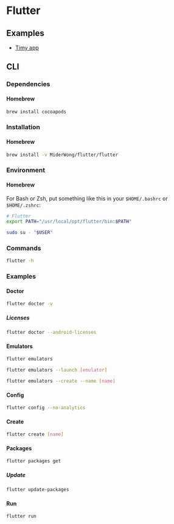 # Flutter

<!--
https://app.pluralsight.com/library/courses/managing-state-flutter/table-of-contents
https://app.pluralsight.com/library/courses/persisting-data-locally-flutter/table-of-contents
-->

## Examples

- [Timy app](https://github.com/janoodleFTW/timy-messenger)

## CLI

### Dependencies

#### Homebrew

```sh
brew install cocoapods
```

### Installation

#### Homebrew

```sh
brew install -v MiderWong/flutter/flutter
```

### Environment

#### Homebrew

For Bash or Zsh, put something like this in your `$HOME/.bashrc` or `$HOME/.zshrc`:

```sh
# Flutter
export PATH="/usr/local/opt/flutter/bin:$PATH"
```

```sh
sudo su - "$USER"
```

### Commands

```sh
flutter -h
```

### Examples

#### Doctor

```sh
flutter doctor -v
```

##### Licenses

```sh
flutter doctor --android-licenses
```

#### Emulators

```sh
flutter emulators
```

```sh
flutter emulators --launch [emulator]
```

```sh
flutter emulators --create --name [name]
```

#### Config

```sh
flutter config --no-analytics
```

#### Create

```sh
flutter create [name]
```

#### Packages

```sh
flutter packages get
```

##### Update

```sh
flutter update-packages
```

#### Run

```sh
flutter run
```
